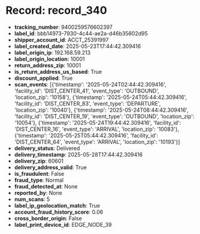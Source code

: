 # Record: record_340

- **tracking_number**: 9400259576602397
- **label_id**: bbb14973-7930-4c44-ae2a-d46b35602d95
- **shipper_account_id**: ACCT_25391997
- **label_created_date**: 2025-05-23T17:44:42.309416
- **label_origin_ip**: 192.168.59.213
- **label_origin_location**: 10001
- **return_address_zip**: 10001
- **is_return_address_us_based**: True
- **discount_applied**: True
- **scan_events**: [{'timestamp': '2025-05-24T02:44:42.309416', 'facility_id': 'DIST_CENTER_41', 'event_type': 'OUTBOUND', 'location_zip': '10158'}, {'timestamp': '2025-05-24T05:44:42.309416', 'facility_id': 'DIST_CENTER_83', 'event_type': 'DEPARTURE', 'location_zip': '10040'}, {'timestamp': '2025-05-24T08:44:42.309416', 'facility_id': 'DIST_CENTER_19', 'event_type': 'OUTBOUND', 'location_zip': '10054'}, {'timestamp': '2025-05-24T19:44:42.309416', 'facility_id': 'DIST_CENTER_16', 'event_type': 'ARRIVAL', 'location_zip': '10083'}, {'timestamp': '2025-05-25T05:44:42.309416', 'facility_id': 'DIST_CENTER_64', 'event_type': 'ARRIVAL', 'location_zip': '10193'}]
- **delivery_status**: Delivered
- **delivery_timestamp**: 2025-05-28T17:44:42.309416
- **delivery_zip**: 60601
- **delivery_address_valid**: True
- **is_fraudulent**: False
- **fraud_type**: Normal
- **fraud_detected_at**: None
- **reported_by**: None
- **num_scans**: 5
- **label_ip_geolocation_match**: True
- **account_fraud_history_score**: 0.06
- **cross_border_origin**: False
- **label_print_device_id**: EDGE_NODE_39